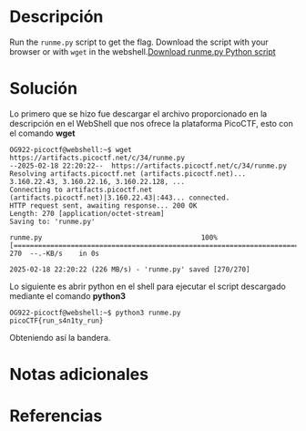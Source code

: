 # **Descripción**

Run the `runme.py` script to get the flag. Download the script with your browser or with `wget` in the webshell.[Download runme.py Python script](https://artifacts.picoctf.net/c/34/runme.py)
# **Solución**

Lo primero que se hizo fue descargar el archivo proporcionado en la descripción en el WebShell que nos ofrece la plataforma PicoCTF, esto con el comando **wget**

```
OG922-picoctf@webshell:~$ wget https://artifacts.picoctf.net/c/34/runme.py
--2025-02-18 22:20:22--  https://artifacts.picoctf.net/c/34/runme.py
Resolving artifacts.picoctf.net (artifacts.picoctf.net)... 3.160.22.43, 3.160.22.16, 3.160.22.128, ...
Connecting to artifacts.picoctf.net (artifacts.picoctf.net)|3.160.22.43|:443... connected.
HTTP request sent, awaiting response... 200 OK
Length: 270 [application/octet-stream]
Saving to: 'runme.py'

runme.py                                       100%[=================================================================================================>]     270  --.-KB/s    in 0s      

2025-02-18 22:20:22 (226 MB/s) - 'runme.py' saved [270/270]
```

Lo siguiente es abrir python en el shell para ejecutar el script descargado mediante el comando **python3**

```
OG922-picoctf@webshell:~$ python3 runme.py 
picoCTF{run_s4n1ty_run}
```

Obteniendo así la bandera.

# **Notas adicionales**


# **Referencias**

